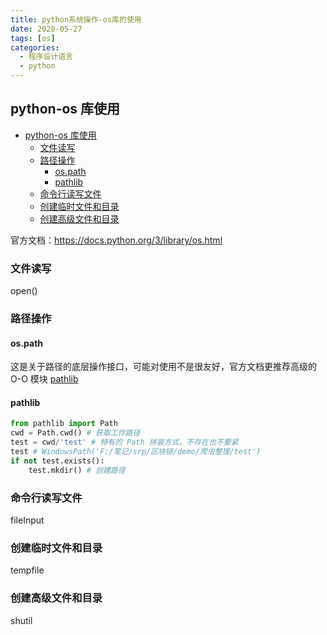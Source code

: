 ```yaml
---
title: python系统操作-os库的使用
date: 2020-05-27
tags: [os]
categories:
  - 程序设计语言
  - python
---
```


## python-os 库使用

- [python-os 库使用](#python-os-库使用)
  - [文件读写](#文件读写)
  - [路径操作](#路径操作)
    - [os.path](#ospath)
    - [pathlib](#pathlib)
  - [命令行读写文件](#命令行读写文件)
  - [创建临时文件和目录](#创建临时文件和目录)
  - [创建高级文件和目录](#创建高级文件和目录)

官方文档：<https://docs.python.org/3/library/os.html>

### 文件读写

open()

### 路径操作

#### os.path

这是关于路径的底层操作接口，可能对使用不是很友好，官方文档更推荐高级的 O-O 模块 [pathlib](https://docs.python.org/3/library/pathlib.html#module-pathlib)

#### pathlib

```python
from pathlib import Path
cwd = Path.cwd() # 获取工作路径
test = cwd/'test' # 特有的 Path 拼装方式，不存在也不要紧
test # WindowsPath('F:/笔记/srp/区块链/demo/爬虫整理/test')
if not test.exists():
    test.mkdir() # 创建路径
```

### 命令行读写文件

fileInput

### 创建临时文件和目录

tempfile

### 创建高级文件和目录

shutil
